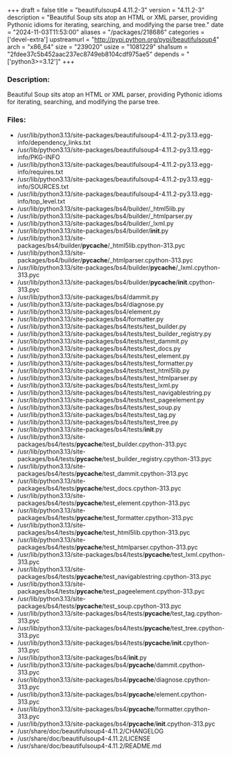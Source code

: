 +++
draft = false
title = "beautifulsoup4 4.11.2-3"
version = "4.11.2-3"
description = "Beautiful Soup sits atop an HTML or XML parser, providing Pythonic idioms for iterating, searching, and modifying the parse tree."
date = "2024-11-03T11:53:00"
aliases = "/packages/218686"
categories = ['devel-extra']
upstreamurl = "http://pypi.python.org/pypi/beautifulsoup4"
arch = "x86_64"
size = "239020"
usize = "1081229"
sha1sum = "2fdee37c5b452aac237ec8749eb8104cdf975ae5"
depends = "['python3>=3.12']"
+++
### Description: 
Beautiful Soup sits atop an HTML or XML parser, providing Pythonic idioms for iterating, searching, and modifying the parse tree.

### Files: 
* /usr/lib/python3.13/site-packages/beautifulsoup4-4.11.2-py3.13.egg-info/dependency_links.txt
* /usr/lib/python3.13/site-packages/beautifulsoup4-4.11.2-py3.13.egg-info/PKG-INFO
* /usr/lib/python3.13/site-packages/beautifulsoup4-4.11.2-py3.13.egg-info/requires.txt
* /usr/lib/python3.13/site-packages/beautifulsoup4-4.11.2-py3.13.egg-info/SOURCES.txt
* /usr/lib/python3.13/site-packages/beautifulsoup4-4.11.2-py3.13.egg-info/top_level.txt
* /usr/lib/python3.13/site-packages/bs4/builder/_html5lib.py
* /usr/lib/python3.13/site-packages/bs4/builder/_htmlparser.py
* /usr/lib/python3.13/site-packages/bs4/builder/_lxml.py
* /usr/lib/python3.13/site-packages/bs4/builder/__init__.py
* /usr/lib/python3.13/site-packages/bs4/builder/__pycache__/_html5lib.cpython-313.pyc
* /usr/lib/python3.13/site-packages/bs4/builder/__pycache__/_htmlparser.cpython-313.pyc
* /usr/lib/python3.13/site-packages/bs4/builder/__pycache__/_lxml.cpython-313.pyc
* /usr/lib/python3.13/site-packages/bs4/builder/__pycache__/__init__.cpython-313.pyc
* /usr/lib/python3.13/site-packages/bs4/dammit.py
* /usr/lib/python3.13/site-packages/bs4/diagnose.py
* /usr/lib/python3.13/site-packages/bs4/element.py
* /usr/lib/python3.13/site-packages/bs4/formatter.py
* /usr/lib/python3.13/site-packages/bs4/tests/test_builder.py
* /usr/lib/python3.13/site-packages/bs4/tests/test_builder_registry.py
* /usr/lib/python3.13/site-packages/bs4/tests/test_dammit.py
* /usr/lib/python3.13/site-packages/bs4/tests/test_docs.py
* /usr/lib/python3.13/site-packages/bs4/tests/test_element.py
* /usr/lib/python3.13/site-packages/bs4/tests/test_formatter.py
* /usr/lib/python3.13/site-packages/bs4/tests/test_html5lib.py
* /usr/lib/python3.13/site-packages/bs4/tests/test_htmlparser.py
* /usr/lib/python3.13/site-packages/bs4/tests/test_lxml.py
* /usr/lib/python3.13/site-packages/bs4/tests/test_navigablestring.py
* /usr/lib/python3.13/site-packages/bs4/tests/test_pageelement.py
* /usr/lib/python3.13/site-packages/bs4/tests/test_soup.py
* /usr/lib/python3.13/site-packages/bs4/tests/test_tag.py
* /usr/lib/python3.13/site-packages/bs4/tests/test_tree.py
* /usr/lib/python3.13/site-packages/bs4/tests/__init__.py
* /usr/lib/python3.13/site-packages/bs4/tests/__pycache__/test_builder.cpython-313.pyc
* /usr/lib/python3.13/site-packages/bs4/tests/__pycache__/test_builder_registry.cpython-313.pyc
* /usr/lib/python3.13/site-packages/bs4/tests/__pycache__/test_dammit.cpython-313.pyc
* /usr/lib/python3.13/site-packages/bs4/tests/__pycache__/test_docs.cpython-313.pyc
* /usr/lib/python3.13/site-packages/bs4/tests/__pycache__/test_element.cpython-313.pyc
* /usr/lib/python3.13/site-packages/bs4/tests/__pycache__/test_formatter.cpython-313.pyc
* /usr/lib/python3.13/site-packages/bs4/tests/__pycache__/test_html5lib.cpython-313.pyc
* /usr/lib/python3.13/site-packages/bs4/tests/__pycache__/test_htmlparser.cpython-313.pyc
* /usr/lib/python3.13/site-packages/bs4/tests/__pycache__/test_lxml.cpython-313.pyc
* /usr/lib/python3.13/site-packages/bs4/tests/__pycache__/test_navigablestring.cpython-313.pyc
* /usr/lib/python3.13/site-packages/bs4/tests/__pycache__/test_pageelement.cpython-313.pyc
* /usr/lib/python3.13/site-packages/bs4/tests/__pycache__/test_soup.cpython-313.pyc
* /usr/lib/python3.13/site-packages/bs4/tests/__pycache__/test_tag.cpython-313.pyc
* /usr/lib/python3.13/site-packages/bs4/tests/__pycache__/test_tree.cpython-313.pyc
* /usr/lib/python3.13/site-packages/bs4/tests/__pycache__/__init__.cpython-313.pyc
* /usr/lib/python3.13/site-packages/bs4/__init__.py
* /usr/lib/python3.13/site-packages/bs4/__pycache__/dammit.cpython-313.pyc
* /usr/lib/python3.13/site-packages/bs4/__pycache__/diagnose.cpython-313.pyc
* /usr/lib/python3.13/site-packages/bs4/__pycache__/element.cpython-313.pyc
* /usr/lib/python3.13/site-packages/bs4/__pycache__/formatter.cpython-313.pyc
* /usr/lib/python3.13/site-packages/bs4/__pycache__/__init__.cpython-313.pyc
* /usr/share/doc/beautifulsoup4-4.11.2/CHANGELOG
* /usr/share/doc/beautifulsoup4-4.11.2/LICENSE
* /usr/share/doc/beautifulsoup4-4.11.2/README.md
